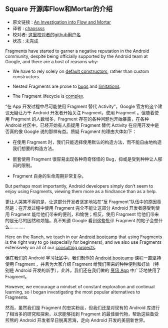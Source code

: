 Square 开源库Flow和Mortar的介绍
---

>
* 原文链接 : [An Investigation into Flow and Mortar](http://www.bignerdranch.com/blog/an-investigation-into-flow-and-mortar/)
* 译者 : [chaossss](https://github.com/chaossss) 
* 校对者: [这里校对者的github用户名](github链接)  
* 状态 :  未完成




Fragments have started to garner a negative reputation in the Android community, despite being officially supported by the Android team at Google, and there are a host of reasons why:

- We have to rely solely on [default constructors](http://developer.android.com/reference/android/app/Fragment.html), rather than custom constructors.

- Nested Fragments are prone to [bugs](http://blog.shamanland.com/2014/01/nested-fragments-for-result.html) and [limitations](http://developer.android.com/about/versions/android-4.2.html#NestedFragments).

- The Fragment lifecycle is [complex](http://staticfree.info/~steve/complete_android_fragment_lifecycle.png).

“在 App 开发过程中尽可能使用 Fragment 替代 Activity”，Google 官方的这个建议无疑让万千 Android 开发者开始关注 Fragment，使用 Fragment 。但随着使用 Fragment 的人数增多，Fragment 存在的各种问题也开始暴露，在各种 Android 社区中，已经开始有人质疑用 Fragment 替代 Activity 在应用开发中是否真的像 Google 说的那样有益。质疑 Fragment 的理由大体如下：

- 在使用 Fragment 时，我们只能选择使用默认的构造方法，而不能自由地构造我们想要的构造方法。

- 嵌套使用 Fragment 很容易出现各种奇奇怪怪的 Bug，抑或是受到种种让人郁闷的限制。

- Fragment 自身的生命周期非常复杂。

But perhaps most importantly, Android developers simply don’t seem to enjoy using Fragments, viewing them more as a hindrance than as a help.

更让人哭笑不得的是，让这部分开发者坚定地站在“反 Fragment”队伍中的原因竟然是：在开发过程中使用 Fragment 完全不能让这部分 Android 开发者感受到使用 Fragment 能给他们带来的便利，和愉悦；相反，使用 Fragment 给他们带来的是无尽的困然和烦恼。真不知道 Google 看到这些批评 Fragment 的帖子会想什么…………

Here on the Ranch, we teach in our [Android bootcamp](https://training.bignerdranch.com/classes/android-bootcamp) that using Fragments is the right way to go (especially for beginners), and we also use Fragments extensively on all of our [consulting projects](http://www.bignerdranch.com/we-develop).

但在我们的 Android 学习社区中，我们制作的 [Android bootcamp](https://training.bignerdranch.com/classes/android-bootcamp) 课程一直坚持使用 Fragment ，并且为大家介绍 Fragment 给我们带来的种种便利和好处（特别是 Android 开发的新手），此外，我们还在我们做的 [资讯 App](http://www.bignerdranch.com/we-develop) 中广泛地使用了 Fragment。

However, we encourage a mindset of constant exploration and continual learning, so I began investigating the most popular alternatives to Fragments.

然而，虽然我们是 Fragment 的忠实粉丝，但我们还是对现有的 Android 库进行了相当多的研究和探索，以求能够找到 Fragment 的最佳替代物，帮助这些备受煎熬的 Android 开发者早日脱离苦海，走向 Android 开发的美丽新世界。




